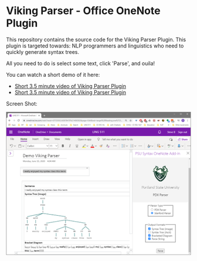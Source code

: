 # Viking Parser - Office OneNote Plugin

This repository contains the source code for the Viking Parser Plugin.  This plugin is targeted towards: NLP programmers and linguistics who need to quickly generate syntax trees.

All you need to do is select some text, click 'Parse', and ouila!

You can watch a short demo of it here:

- [Short 3.5 minute video of Viking Parser Plugin](https://github.com/steve3p0/LING511/blob/master/PsuSyntax_OneNoteAddIn/VikingParserDemo.png?raw=true)
- [Short 3.5 minute video of Viking Parser Plugin](https://onedrive.live.com/embed?resid=67F3593CAD87B47E%21419467&authkey=!AKMj_gAJpzi9TTc)

Screen Shot:

![Viking Parser](https://github.com/steve3p0/LING511/blob/master/PsuSyntax_OneNoteAddIn/VikingParserDemo.png?raw=true)



